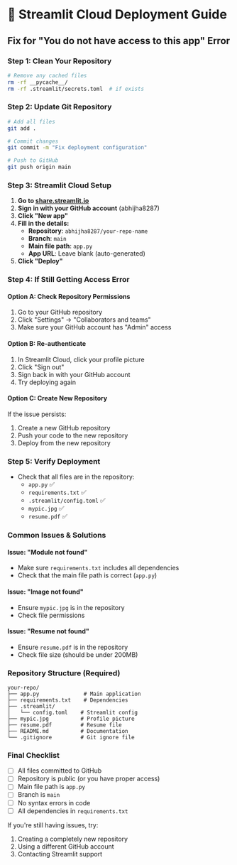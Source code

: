 # 🚀 Streamlit Cloud Deployment Guide

## Fix for "You do not have access to this app" Error

### Step 1: Clean Your Repository
```bash
# Remove any cached files
rm -rf __pycache__/
rm -rf .streamlit/secrets.toml  # if exists
```

### Step 2: Update Git Repository
```bash
# Add all files
git add .

# Commit changes
git commit -m "Fix deployment configuration"

# Push to GitHub
git push origin main
```

### Step 3: Streamlit Cloud Setup

1. **Go to [share.streamlit.io](https://share.streamlit.io)**
2. **Sign in with your GitHub account** (abhijha8287)
3. **Click "New app"**
4. **Fill in the details:**
   - **Repository**: `abhijha8287/your-repo-name`
   - **Branch**: `main`
   - **Main file path**: `app.py`
   - **App URL**: Leave blank (auto-generated)
5. **Click "Deploy"**

### Step 4: If Still Getting Access Error

#### Option A: Check Repository Permissions
1. Go to your GitHub repository
2. Click "Settings" → "Collaborators and teams"
3. Make sure your GitHub account has "Admin" access

#### Option B: Re-authenticate
1. In Streamlit Cloud, click your profile picture
2. Click "Sign out"
3. Sign back in with your GitHub account
4. Try deploying again

#### Option C: Create New Repository
If the issue persists:
1. Create a new GitHub repository
2. Push your code to the new repository
3. Deploy from the new repository

### Step 5: Verify Deployment
- Check that all files are in the repository:
  - `app.py` ✅
  - `requirements.txt` ✅
  - `.streamlit/config.toml` ✅
  - `mypic.jpg` ✅
  - `resume.pdf` ✅

### Common Issues & Solutions

#### Issue: "Module not found"
- Make sure `requirements.txt` includes all dependencies
- Check that the main file path is correct (`app.py`)

#### Issue: "Image not found"
- Ensure `mypic.jpg` is in the repository
- Check file permissions

#### Issue: "Resume not found"
- Ensure `resume.pdf` is in the repository
- Check file size (should be under 200MB)

### Repository Structure (Required)
```
your-repo/
├── app.py              # Main application
├── requirements.txt    # Dependencies
├── .streamlit/
│   └── config.toml    # Streamlit config
├── mypic.jpg          # Profile picture
├── resume.pdf         # Resume file
├── README.md          # Documentation
└── .gitignore         # Git ignore file
```

### Final Checklist
- [ ] All files committed to GitHub
- [ ] Repository is public (or you have proper access)
- [ ] Main file path is `app.py`
- [ ] Branch is `main`
- [ ] No syntax errors in code
- [ ] All dependencies in `requirements.txt`

If you're still having issues, try:
1. Creating a completely new repository
2. Using a different GitHub account
3. Contacting Streamlit support 